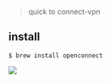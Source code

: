 > quick to connect-vpn

## install

```
$ brew install openconnect
```


[![](https://img.shields.io/badge/version-v1.1-green)](./OpenConnect%20VPN.alfredworkflow)



<!-- more -->

